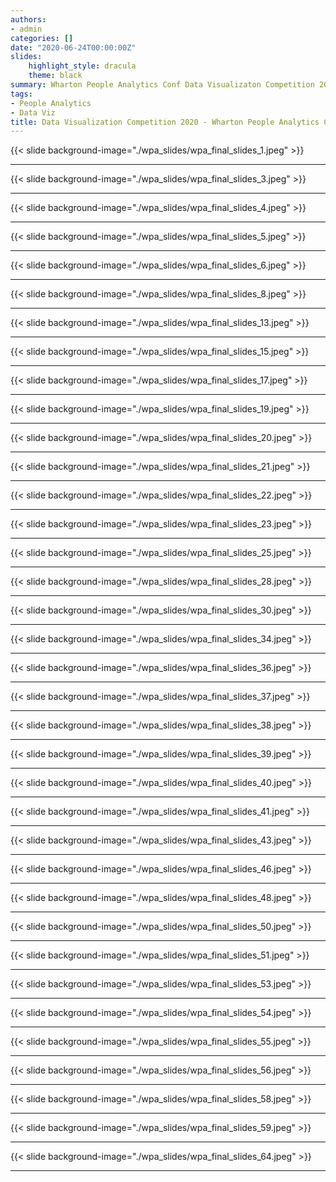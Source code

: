 ```yaml
---
authors:
- admin
categories: []
date: "2020-06-24T00:00:00Z"
slides:
    highlight_style: dracula
    theme: black
summary: Wharton People Analytics Conf Data Visualizaton Competition 2020
tags: 
- People Analytics
- Data Viz
title: Data Visualization Competition 2020 - Wharton People Analytics Conf
---
```


{{< slide background-image="./wpa_slides/wpa_final_slides_1.jpeg" >}}

---

{{< slide background-image="./wpa_slides/wpa_final_slides_3.jpeg" >}}

---

{{< slide background-image="./wpa_slides/wpa_final_slides_4.jpeg" >}}

---

{{< slide background-image="./wpa_slides/wpa_final_slides_5.jpeg" >}}

---

{{< slide background-image="./wpa_slides/wpa_final_slides_6.jpeg" >}}

---

{{< slide background-image="./wpa_slides/wpa_final_slides_8.jpeg" >}}

---

{{< slide background-image="./wpa_slides/wpa_final_slides_13.jpeg" >}}

---

{{< slide background-image="./wpa_slides/wpa_final_slides_15.jpeg" >}}

---

{{< slide background-image="./wpa_slides/wpa_final_slides_17.jpeg" >}}

---

{{< slide background-image="./wpa_slides/wpa_final_slides_19.jpeg" >}}

---

{{< slide background-image="./wpa_slides/wpa_final_slides_20.jpeg" >}}

---

{{< slide background-image="./wpa_slides/wpa_final_slides_21.jpeg" >}}

---

{{< slide background-image="./wpa_slides/wpa_final_slides_22.jpeg" >}}

---

{{< slide background-image="./wpa_slides/wpa_final_slides_23.jpeg" >}}

---

{{< slide background-image="./wpa_slides/wpa_final_slides_25.jpeg" >}}

---

{{< slide background-image="./wpa_slides/wpa_final_slides_28.jpeg" >}}

---

{{< slide background-image="./wpa_slides/wpa_final_slides_30.jpeg" >}}

---

{{< slide background-image="./wpa_slides/wpa_final_slides_34.jpeg" >}}

---

{{< slide background-image="./wpa_slides/wpa_final_slides_36.jpeg" >}}

---

{{< slide background-image="./wpa_slides/wpa_final_slides_37.jpeg" >}}

---

{{< slide background-image="./wpa_slides/wpa_final_slides_38.jpeg" >}}

---

{{< slide background-image="./wpa_slides/wpa_final_slides_39.jpeg" >}}

---

{{< slide background-image="./wpa_slides/wpa_final_slides_40.jpeg" >}}

---

{{< slide background-image="./wpa_slides/wpa_final_slides_41.jpeg" >}}

---

{{< slide background-image="./wpa_slides/wpa_final_slides_43.jpeg" >}}

---

{{< slide background-image="./wpa_slides/wpa_final_slides_46.jpeg" >}}

---

{{< slide background-image="./wpa_slides/wpa_final_slides_48.jpeg" >}}

---

{{< slide background-image="./wpa_slides/wpa_final_slides_50.jpeg" >}}

---

{{< slide background-image="./wpa_slides/wpa_final_slides_51.jpeg" >}}

---

{{< slide background-image="./wpa_slides/wpa_final_slides_53.jpeg" >}}

---

{{< slide background-image="./wpa_slides/wpa_final_slides_54.jpeg" >}}

---

{{< slide background-image="./wpa_slides/wpa_final_slides_55.jpeg" >}}

---

{{< slide background-image="./wpa_slides/wpa_final_slides_56.jpeg" >}}

---

{{< slide background-image="./wpa_slides/wpa_final_slides_58.jpeg" >}}

---

{{< slide background-image="./wpa_slides/wpa_final_slides_59.jpeg" >}}

---

{{< slide background-image="./wpa_slides/wpa_final_slides_64.jpeg" >}}

---
